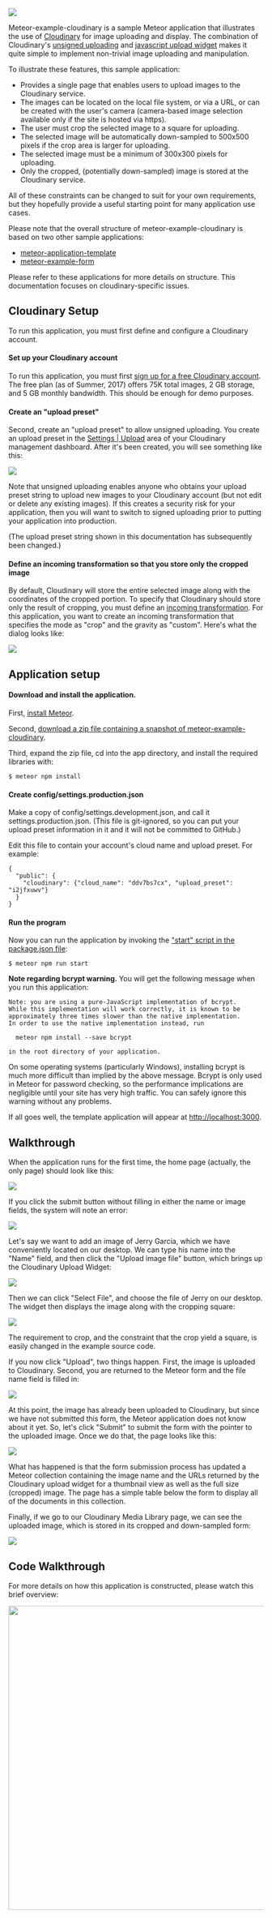![](https://raw.githubusercontent.com/ics-software-engineering/meteor-example-cloudinary/master/doc/home-page.png)

Meteor-example-cloudinary is a sample Meteor application that illustrates the use of [Cloudinary](http://cloudinary.com) for image uploading and display. The combination of Cloudinary's [unsigned uploading](http://cloudinary.com/blog/direct_upload_made_easy_from_browser_or_mobile_app_to_the_cloud) and [javascript upload widget](http://cloudinary.com/documentation/upload_widget) makes it quite simple to implement non-trivial image uploading and manipulation. 
 
To illustrate these features, this sample application:
 
   * Provides a single page that enables users to upload images to the Cloudinary service.
   * The images can be located on the local file system, or via a URL, or can be created with the user's camera (camera-based image selection available only if the site is hosted via https).
   * The user must crop the selected image to a square for uploading.
   * The selected image will be automatically down-sampled to 500x500 pixels if the crop area is larger for uploading. 
   * The selected image must be a minimum of 300x300 pixels for uploading.
   * Only the cropped, (potentially down-sampled) image is stored at the Cloudinary service.
   
All of these constraints can be changed to suit for your own requirements, but they hopefully provide a useful starting point for many application use cases.
 
Please note that the overall structure of meteor-example-cloudinary is based on two other sample applications:

  * [meteor-application-template](http://ics-software-engineering.github.io/meteor-application-template/)
  * [meteor-example-form](https://ics-software-engineering.github.io/meteor-example-form/)
  
Please refer to these applications for more details on structure.  This documentation focuses on cloudinary-specific issues.

## Cloudinary Setup

To run this application, you must first define and configure a Cloudinary account.

#### Set up your Cloudinary account

To run this application, you must first [sign up for a free Cloudinary account](https://cloudinary.com/users/register/free). The free plan (as of Summer, 2017) offers 75K total images, 2 GB storage, and 5 GB monthly bandwidth. This should be enough for demo purposes.

#### Create an "upload preset"

Second, create an "upload preset" to allow unsigned uploading. You create an upload preset in the [Settings | Upload](https://cloudinary.com/console/settings/upload) area of your Cloudinary management dashboard. After it's been created, you will see something like this:

![](https://raw.githubusercontent.com/ics-software-engineering/meteor-example-cloudinary/master/doc/upload-preset.png)

Note that unsigned uploading enables anyone who obtains your upload preset string to upload new images to your Cloudinary account (but not edit or delete any existing images). If this creates a security risk for your application, then you will want to switch to signed uploading prior to putting your application into production.

(The upload preset string shown in this documentation has subsequently been changed.) 

#### Define an incoming transformation so that you store only the cropped image

By default, Cloudinary will store the entire selected image along with the coordinates of the cropped portion.  To specify that Cloudinary should store only the result of cropping, you must define an [incoming transformation](http://cloudinary.com/documentation/upload_images#incoming_transformations).  For this application, you want to create an incoming transformation that specifies the mode as "crop" and the gravity as "custom".  Here's what the dialog looks like:
  
![](https://raw.githubusercontent.com/ics-software-engineering/meteor-example-cloudinary/master/doc/incoming-transformation.png)


## Application setup

#### Download and install the application.

First, [install Meteor](https://www.meteor.com/install).

Second, [download a zip file containing a snapshot of meteor-example-cloudinary](https://github.com/ics-software-engineering/meteor-example-cloudinary/archive/master.zip).

Third, expand the zip file, cd into the app directory, and install the required libraries with:

```
$ meteor npm install
```

#### Create config/settings.production.json

Make a copy of config/settings.development.json, and call it settings.production.json. (This file is git-ignored, so you can put your upload preset information in it and it will not be committed to GitHub.)

Edit this file to contain your account's cloud name and upload preset. For example:

```
{
  "public": {
    "cloudinary": {"cloud_name": "ddv7bs7cx", "upload_preset": "i2jfxuwv"}
  }
}
```

#### Run the program

Now you can run the application by invoking the ["start" script in the package.json file](https://github.com/ics-software-engineering/meteor-application-template/blob/master/app/package.json#L5):

```
$ meteor npm run start
```


**Note regarding bcrypt warning.** You will get the following message when you run this application:

```
Note: you are using a pure-JavaScript implementation of bcrypt.
While this implementation will work correctly, it is known to be
approximately three times slower than the native implementation.
In order to use the native implementation instead, run

  meteor npm install --save bcrypt

in the root directory of your application.
```

On some operating systems (particularly Windows), installing bcrypt is much more difficult than implied by the above message. Bcrypt is only used in Meteor for password checking, so the performance implications are negligible until your site has very high traffic. You can safely ignore this warning without any problems.

If all goes well, the template application will appear at [http://localhost:3000](http://localhost:3000).  

## Walkthrough

When the application runs for the first time, the home page (actually, the only page) should look like this:

![](https://raw.githubusercontent.com/ics-software-engineering/meteor-example-cloudinary/master/doc/initial-home-page.png)

If you click the submit button without filling in either the name or image fields, the system will note an error:


![](https://raw.githubusercontent.com/ics-software-engineering/meteor-example-cloudinary/master/doc/home-page-error.png)

Let's say we want to add an image of Jerry Garcia, which we have conveniently located on our desktop.  We can type his name into the "Name" field, and then click the "Upload image file" button, which brings up the Cloudinary Upload Widget:

![](https://raw.githubusercontent.com/ics-software-engineering/meteor-example-cloudinary/master/doc/upload-widget.png)

Then we can click "Select File", and choose the file of Jerry on our desktop.  The widget then displays the image along with the cropping square:

![](https://raw.githubusercontent.com/ics-software-engineering/meteor-example-cloudinary/master/doc/upload-widget-cropping.png)

The requirement to crop, and the constraint that the crop yield a square, is easily changed in the example source code. 

If you now click "Upload", two things happen. First, the image is uploaded to Cloudinary. Second, you are returned to the Meteor form and the file name field is filled in:

![](https://raw.githubusercontent.com/ics-software-engineering/meteor-example-cloudinary/master/doc/home-page-form-ready-for-submit.png)

At this point, the image has already been uploaded to Cloudinary, but since we have not submitted this form, the Meteor application does not 
know about it yet. So, let's click "Submit" to submit the form with the pointer to the uploaded image. Once we do that, the page looks like this:

![](https://raw.githubusercontent.com/ics-software-engineering/meteor-example-cloudinary/master/doc/home-page-form-after-submit.png)

What has happened is that the form submission process has updated a Meteor collection containing the image name and the URLs returned by the Cloudinary upload widget for a thumbnail view as well as the full size (cropped) image. The page has a simple table below the form to display all of the documents in this collection. 

Finally, if we go to our Cloudinary Media Library page, we can see the uploaded image, which is stored in its cropped and down-sampled form:

![](https://raw.githubusercontent.com/ics-software-engineering/meteor-example-cloudinary/master/doc/cloudinary-media-library.png)


## Code Walkthrough

For more details on how this application is constructed, please watch this brief overview:

[<img src="https://raw.githubusercontent.com/ics-software-engineering/meteor-application-template/master/doc/meteor-application-template-youtube.png" width="600">](https://www.youtube.com/watch?v=kEJN3kjyugs)


